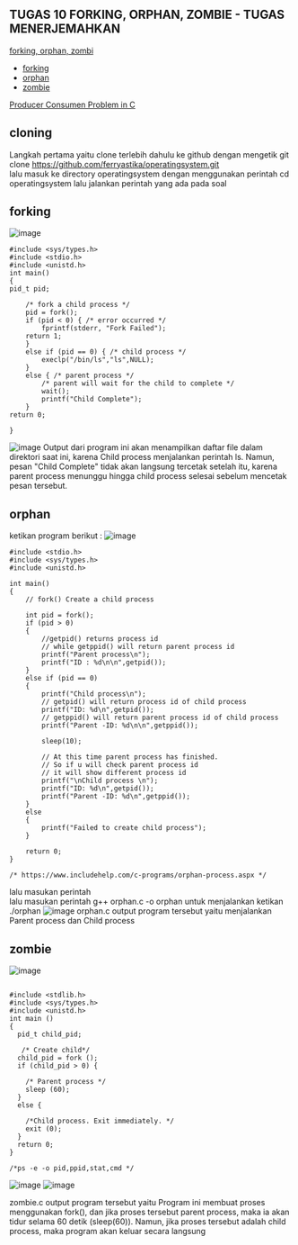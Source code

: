 ## TUGAS 10 FORKING, ORPHAN, ZOMBIE - TUGAS MENERJEMAHKAN

[forking, orphan, zombi](#cloning)
- [forking](#forking)
- [orphan](#orphan)
- [zombie](#zombie)

[Producer Consumen Problem in C](#producer-consumen)

## cloning

Langkah pertama yaitu clone terlebih dahulu ke github dengan mengetik git clone https://github.com/ferryastika/operatingsystem.git
<br>lalu masuk ke directory operatingsystem dengan menggunakan perintah cd operatingsystem lalu jalankan perintah  yang ada pada soal

## forking 


![image](https://github.com/StalisAhmadSholeh/SysOP24-3123521010/assets/160557634/cc673bd1-d3de-4201-afd0-2912bd1530fb)
```
#include <sys/types.h>
#include <stdio.h>
#include <unistd.h>
int main()
{
pid_t pid;

	/* fork a child process */
	pid = fork();
	if (pid < 0) { /* error occurred */
		fprintf(stderr, "Fork Failed");
	return 1;
	}
	else if (pid == 0) { /* child process */
		execlp("/bin/ls","ls",NULL);
	}
	else { /* parent process */
		/* parent will wait for the child to complete */
		wait();
		printf("Child Complete");
	}
return 0;

}
```

![image](https://github.com/StalisAhmadSholeh/SysOP24-3123521010/assets/160557634/76d15469-5439-445f-a445-1bba8299fefe)
Output dari program ini akan menampilkan daftar file dalam direktori saat ini, karena Child process menjalankan perintah ls. Namun, pesan "Child Complete" tidak akan langsung tercetak setelah itu, karena parent process menunggu hingga child process selesai sebelum mencetak pesan tersebut.

## orphan

ketikan program berikut :
![image](https://github.com/StalisAhmadSholeh/SysOP24-3123521010/assets/160557634/07605afa-10be-4035-b9cd-67c17bd15faf)
```
#include <stdio.h>
#include <sys/types.h>
#include <unistd.h>

int main()
{
	// fork() Create a child process

	int pid = fork();
	if (pid > 0)
	{
		//getpid() returns process id
		// while getppid() will return parent process id
		printf("Parent process\n");
		printf("ID : %d\n\n",getpid());
	}
	else if (pid == 0)
	{
		printf("Child process\n");
		// getpid() will return process id of child process
		printf("ID: %d\n",getpid());
		// getppid() will return parent process id of child process
		printf("Parent -ID: %d\n\n",getppid());

		sleep(10);

		// At this time parent process has finished.
		// So if u will check parent process id 
		// it will show different process id
		printf("\nChild process \n");
		printf("ID: %d\n",getpid());
		printf("Parent -ID: %d\n",getppid());
	}
	else
	{
		printf("Failed to create child process");
	}
	
	return 0;
}

/* https://www.includehelp.com/c-programs/orphan-process.aspx */
```
lalu masukan perintah
<br> lalu masukan perintah g++ orphan.c -o orphan
untuk menjalankan  ketikan ./orphan
![image](https://github.com/StalisAhmadSholeh/SysOP24-3123521010/assets/160557634/e877ba99-2442-4fdd-9c4a-577b86692f98)
orphan.c output program tersebut yaitu menjalankan Parent process dan Child process

## zombie

![image](https://github.com/StalisAhmadSholeh/SysOP24-3123521010/assets/160557634/89f684da-2b58-4984-a224-acf2e8a85fd9)
```

#include <stdlib.h>
#include <sys/types.h>
#include <unistd.h>
int main ()
{
  pid_t child_pid;

   /* Create child*/
  child_pid = fork ();
  if (child_pid > 0) {

    /* Parent process */
    sleep (60);
  }
  else {

    /*Child process. Exit immediately. */
    exit (0);
  }
  return 0;
}

/*ps -e -o pid,ppid,stat,cmd */
```
![image](https://github.com/StalisAhmadSholeh/SysOP24-3123521010/assets/160557634/282a1280-507f-4a8f-9290-29b06f742726)
![image](https://github.com/StalisAhmadSholeh/SysOP24-3123521010/assets/160557634/d87c19ef-47bc-423f-9fba-7833d186bc55)

zombie.c output program tersebut yaitu Program ini membuat proses menggunakan fork(), dan jika proses tersebut parent process, maka ia akan tidur selama 60 detik (sleep(60)). Namun, jika proses tersebut adalah child process, maka program akan keluar secara langsung


